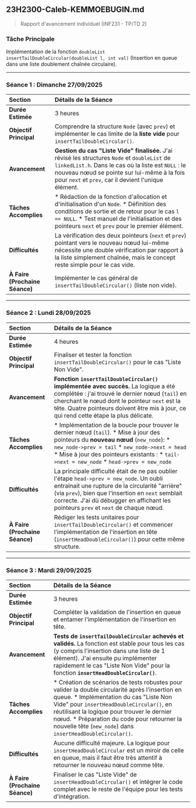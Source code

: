 ## **23H2300-Caleb-KEMMOEBUGIN.md**

> Rapport d'avancement individuel (INF231 - TP/TD 2)

### **Tâche Principale**

Implémentation de la fonction `doubleList insertTailDoubleCircular(doubleList l, int val)` (Insertion en queue dans une liste doublement chaînée circulaire).

---

### **Séance 1 : Dimanche 27/09/2025**

| Section | Détails de la Séance |
| :--- | :--- |
| **Durée Estimée** | 3 heures |
| **Objectif Principal** | Comprendre la structure `Node` (avec `prev`) et implémenter le cas limite de la **liste vide** pour `insertTailDoubleCircular()`. |
| **Avancement** | **Gestion du cas "Liste Vide" finalisée.** J'ai révisé les structures `Node` et `doubleList` de `linkedList.h`. Dans le cas où la liste est `NULL` : le nouveau nœud se pointe sur lui-même à la fois pour `next` et `prev`, car il devient l'unique élément. |
| **Tâches Accomplies** | * Rédaction de la fonction d'allocation et d'initialisation d'un `Node`. * Définition des conditions de sortie et de retour pour le cas `l == NULL`. * Test manuel de l'initialisation et des pointeurs `next` et `prev` pour le premier élément. |
| **Difficultés** | La vérification des deux pointeurs (`next` et `prev`) pointant vers le nouveau nœud lui-même nécessite une double vérification par rapport à la liste simplement chaînée, mais le concept reste simple pour le cas vide. |
| **À Faire (Prochaine Séance)** | Implémenter le cas général de `insertTailDoubleCircular()` (liste non vide). |

---

### **Séance 2 : Lundi 28/09/2025**

| Section | Détails de la Séance |
| :--- | :--- |
| **Durée Estimée** | 4 heures |
| **Objectif Principal** | Finaliser et tester la fonction `insertTailDoubleCircular()` pour le cas "Liste Non Vide". |
| **Avancement** | **Fonction `insertTailDoubleCircular()` implémentée avec succès.** La logique a été complétée : j'ai trouvé le dernier nœud (`tail`) en cherchant le nœud dont le pointeur `next` est la tête. Quatre pointeurs doivent être mis à jour, ce qui rend cette étape la plus délicate. |
| **Tâches Accomplies** | * Implémentation de la boucle pour trouver le dernier nœud (`tail`). * Mise à jour des pointeurs du **nouveau nœud** (`new_node`): * `new_node->prev = tail` * `new_node->next = head` * Mise à jour des pointeurs existants : * `tail->next = new_node` * `head->prev = new_node` |
| **Difficultés** | La principale difficulté était de ne pas oublier l'étape `head->prev = new_node`. Un oubli entraînait une rupture de la circularité "arrière" (via `prev`), bien que l'insertion en `next` semblait correcte. J'ai dû débugger en affichant les pointeurs `prev` et `next` de chaque nœud. |
| **À Faire (Prochaine Séance)** | Rédiger les tests unitaires pour `insertTailDoubleCircular()` et commencer l'implémentation de l'insertion en tête (`insertHeadDoubleCircular()`) pour cette même structure. |

---

### **Séance 3 : Mardi 29/09/2025**

| Section | Détails de la Séance |
| :--- | :--- |
| **Durée Estimée** | 3 heures |
| **Objectif Principal** | Compléter la validation de l'insertion en queue et entamer l'implémentation de l'insertion en tête. |
| **Avancement** | **Tests de `insertTailDoubleCircular` achevés et validés.** La fonction est stable pour tous les cas (y compris l'insertion dans une liste de 1 élément). J'ai ensuite pu implémenter rapidement le cas "Liste Non Vide" pour la fonction **`insertHeadDoubleCircular()`**. |
| **Tâches Accomplies** | * Création de scénarios de tests robustes pour valider la double circularité après l'insertion en queue. * Implémentation du cas "Liste Non Vide" pour `insertHeadDoubleCircular()`, en réutilisant la logique pour trouver le dernier nœud. * Préparation du code pour retourner la nouvelle tête (`new_node`) dans `insertHeadDoubleCircular()`. |
| **Difficultés** | Aucune difficulté majeure. La logique pour `insertHeadDoubleCircular` est un miroir de celle en queue, mais il faut être très attentif à retourner le nouveau nœud comme tête. |
| **À Faire (Prochaine Séance)** | Finaliser le cas "Liste Vide" de `insertHeadDoubleCircular()` et intégrer le code complet avec le reste de l'équipe pour les tests d'intégration. |